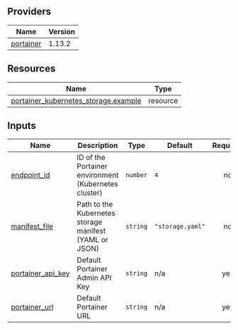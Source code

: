 <!-- BEGIN_TF_DOCS -->


## Providers

| Name | Version |
|------|---------|
| <a name="provider_portainer"></a> [portainer](#provider\_portainer) | 1.13.2 |

## Resources

| Name | Type |
|------|------|
| [portainer_kubernetes_storage.example](https://registry.terraform.io/providers/portainer/portainer/latest/docs/resources/kubernetes_storage) | resource |

## Inputs

| Name | Description | Type | Default | Required |
|------|-------------|------|---------|:--------:|
| <a name="input_endpoint_id"></a> [endpoint\_id](#input\_endpoint\_id) | ID of the Portainer environment (Kubernetes cluster) | `number` | `4` | no |
| <a name="input_manifest_file"></a> [manifest\_file](#input\_manifest\_file) | Path to the Kubernetes storage manifest (YAML or JSON) | `string` | `"storage.yaml"` | no |
| <a name="input_portainer_api_key"></a> [portainer\_api\_key](#input\_portainer\_api\_key) | Default Portainer Admin API Key | `string` | n/a | yes |
| <a name="input_portainer_url"></a> [portainer\_url](#input\_portainer\_url) | Default Portainer URL | `string` | n/a | yes |
<!-- END_TF_DOCS -->